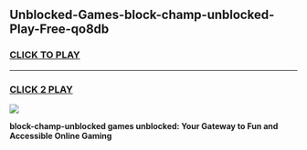 
## Unblocked-Games-block-champ-unblocked-Play-Free-qo8db
<h3>
<a href="https://premium76.site?title=block-champ-unblocked&ref=18A1">CLICK TO PLAY</a></h3>
<hr>

<h3>
<a href="https://premium76.site?title=block-champ-unblocked&ref=18A1">CLICK 2 PLAY</a>
  
</h3>

<a href="https://premium76.site?title=block-champ-unblocked&ref=18A1"><img src="https://clearcache.store/games.png"></a>


**block-champ-unblocked games unblocked: Your Gateway to Fun and Accessible Online Gaming**
